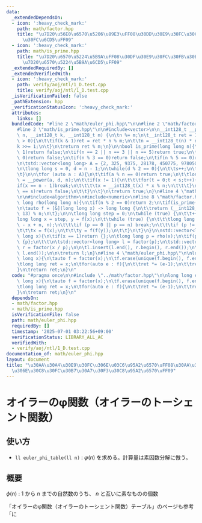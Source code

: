 ```yaml
---
data:
  _extendedDependsOn:
  - icon: ':heavy_check_mark:'
    path: math/factor.hpp
    title: "\u7D20\u56E0\u6570\u5206\u89E3\uFF08\u30DD\u30E9\u30FC\u30C9\u30FB\u30ED\
      \u30FC\u6CD5\uFF09"
  - icon: ':heavy_check_mark:'
    path: math/is_prime.hpp
    title: "\u7D20\u6570\u5224\u5B9A\uFF08\u30DF\u30E9\u30FC\u30FB\u30E9\u30D3\u30F3\
      \u7D20\u6570\u5224\u5B9A\u6CD5\uFF09"
  _extendedRequiredBy: []
  _extendedVerifiedWith:
  - icon: ':heavy_check_mark:'
    path: verify/aoj/ntl/1_D.test.cpp
    title: verify/aoj/ntl/1_D.test.cpp
  _isVerificationFailed: false
  _pathExtension: hpp
  _verificationStatusIcon: ':heavy_check_mark:'
  attributes:
    links: []
  bundledCode: "#line 2 \"math/euler_phi.hpp\"\n\n#line 2 \"math/factor.hpp\"\n\n\
    #line 2 \"math/is_prime.hpp\"\n\n#include<vector>\n\n__int128_t __power(__int128_t\
    \ n, __int128_t k, __int128_t m) {\n\tn %= m;\n\t__int128_t ret = 1;\n\twhile(k\
    \ > 0){\n\t\tif(k & 1)ret = ret * n % m;\n\t\tn = __int128_t(n) * n % m;\n\t\t\
    k >>= 1;\n\t}\n\treturn ret % m;\n}\n\nbool is_prime(long long n){\n\tif(n <=\
    \ 1)return false;\n\tif(n == 2 || n == 3 || n == 5)return true;\n\tif(n % 2 ==\
    \ 0)return false;\n\tif(n % 3 == 0)return false;\n\tif(n % 5 == 0)return false;\n\
    \n\tstd::vector<long long> A = {2, 325, 9375, 28178, 450775, 9780504, 1795265022};\n\
    \n\tlong long s = 0, d = n - 1;\n\twhile(d % 2 == 0){\n\t\ts++;\n\t\td >>= 1;\n\
    \t}\n\n\tfor (auto a : A){\n\t\tif(a % n == 0)return true;\n\t\tlong long t, x\
    \ = __power(a, d, n);\n\t\tif(x != 1){\n\t\t\tfor(t = 0;t < s;t++){\n\t\t\t\t\
    if(x == n - 1)break;\n\t\t\t\tx = __int128_t(x) * x % n;\n\t\t\t}\n\t\t\tif(t\
    \ == s)return false;\n\t\t}\n\t}\n\treturn true;\n}\n#line 4 \"math/factor.hpp\"\
    \n\n#include<algorithm>\n#include<numeric>\n#line 8 \"math/factor.hpp\"\n\nlong\
    \ long rho(long long n){\n\tif(n % 2 == 0)return 2;\n\tif(is_prime(n))return n;\n\
    \n\tauto f = [&](long long x) -> long long {\n\t\treturn (__int128_t(x) * x +\
    \ 13) % n;\n\t};\n\n\tlong long step = 0;\n\twhile (true) {\n\t\t++step;\n\t\t\
    long long x = step, y = f(x);\n\t\twhile (true) {\n\t\t\tlong long p = std::gcd(y\
    \ - x + n, n);\n\t\t\tif (p == 0 || p == n) break;\n\t\t\tif (p != 1) return p;\n\
    \t\t\tx = f(x);\n\t\t\ty = f(f(y));\n\t\t}\n\t}\n}\n\nstd::vector<long long> factor(long\
    \ long x){\n\tif(x == 1)return {};\n\tlong long p = rho(x);\n\tif(p == x) return\
    \ {p};\n\t\t\n\tstd::vector<long long> l = factor(p);\n\tstd::vector<long long>\
    \ r = factor(x / p);\n\n\tl.insert(l.end(), r.begin(), r.end());\n\tstd::sort(l.begin(),\
    \ l.end());\n\n\treturn l;\n}\n#line 4 \"math/euler_phi.hpp\"\n\nlong long euler_phi(long\
    \ long x){\n\tauto f = factor(x);\n\tf.erase(unique(f.begin(), f.end()),f.end());\n\
    \tlong long ret = x;\n\tfor(auto e : f){\n\t\tret *= (e-1);\n\t\tret /= e;\n\t\
    }\n\treturn ret;\n}\n"
  code: "#pragma once\n\n#include \"../math/factor.hpp\"\n\nlong long euler_phi(long\
    \ long x){\n\tauto f = factor(x);\n\tf.erase(unique(f.begin(), f.end()),f.end());\n\
    \tlong long ret = x;\n\tfor(auto e : f){\n\t\tret *= (e-1);\n\t\tret /= e;\n\t\
    }\n\treturn ret;\n}\n"
  dependsOn:
  - math/factor.hpp
  - math/is_prime.hpp
  isVerificationFile: false
  path: math/euler_phi.hpp
  requiredBy: []
  timestamp: '2025-07-01 03:22:56+09:00'
  verificationStatus: LIBRARY_ALL_AC
  verifiedWith:
  - verify/aoj/ntl/1_D.test.cpp
documentation_of: math/euler_phi.hpp
layout: document
title: "\u30AA\u30A4\u30E9\u30FC\u306E\u03C6\u95A2\u6570\uFF08\u30AA\u30A4\u30E9\u30FC\
  \u306E\u30C8\u30FC\u30B7\u30A7\u30F3\u30C8\u95A2\u6570\uFF09"
---
```


# オイラーのφ関数（オイラーのトーシェント関数）

## 使い方

- ``ll euler_phi_table(ll n)`` : $φ(n)$ を求める。計算量は素因数分解に倣う。

## 概要

$\phi(n)$ : $1$ から $n$ までの自然数のうち、 $n$ と互いに素なものの個数

「オイラーのφ関数（オイラーのトーシェント関数）テーブル」のページも参考「に
